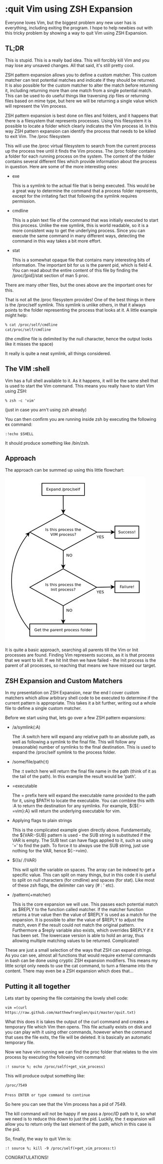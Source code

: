 :quit Vim using ZSH Expansion
=============================

Everyone loves Vim, but the biggest problem any new user has is everything, including exiting the program. I hope to help newbies out with this tricky problem by showing a way to quit Vim using ZSH Expansion.

## TL;DR

This is stupid. This is a really bad idea. This will forcibly kill Vim and you may lose any unsaved changes. All that said, it's still pretty cool.

ZSH pattern expansion allows you to define a custom matcher. This custom matcher can test potential matches and indicate if they should be returned. It is also possible for the custom matcher to alter the match before returning it, including returning more than one match from a single potential match. This can be used to do useful things like traversing zip files or returning files based on mime type, but here we will be returning a single value which will represent the Vim process.

ZSH pattern expansion is best done on files and folders, and it happens that there is a filesystem that represents processes. Using this filesystem it is possible to locate a folder which clearly indicates the Vim process id. In this way ZSH pattern expansion can identify the process that needs to be killed to exit Vim.
The /proc filesystem

This will use the /proc virtual filesystem to search from the current process up the process tree until it finds the Vim process. The /proc folder contains a folder for each running process on the system. The content of the folder contains several different files which provide information about the process in question. Here are some of the more interesting ones:

 * exe

   This is a symlink to the actual file that is being executed. This would be a great way to determine the command that a process folder represents, except for the irritating fact that following the symlink requires permission.
 * cmdline

   This is a plain text file of the command that was initially executed to start this process. Unlike the exe symlink, this is world readable, so it is a more consistent way to get the underlying process. Since you can execute the same command in many different ways, detecting the command in this way takes a bit more effort.
 * stat

   This is a somewhat opaque file that contains many interesting bits of information. The important bit for us is the parent pid, which is field 4. You can read about the entire content of this file by finding the /proc/[pid]/stat section of man 5 proc.

There are many other files, but the ones above are the important ones for this.

That is not all the /proc filesystem provides! One of the best things in there is the /proc/self symlink. This symlink is unlike others, in that it always points to the folder representing the process that looks at it. A little example might help:

    % cat /proc/self/cmdline
    cat/proc/self/cmdline

(the cmdline file is delimited by the null character, hence the output looks like it misses the space)

It really is quite a neat symlink, all things considered.

## The VIM :shell

Vim has a full shell available to it. As it happens, it will be the same shell that is used to start the Vim command. This means you really have to start Vim using ZSH:

    % zsh -c 'vim'

(just in case you arn't using zsh already)

You can then confirm you are running inside zsh by executing the following ex command:

    :!echo $SHELL

It should produce something like /bin/zsh.

## Approach

The approach can be summed up using this little flowchart:

![Check out the project if you can't see this image](flow.png)

It is quite a basic approach, searching all parents till the Vim or Init processes are found. Finding Vim represents success, as it is that process that we want to kill. If we hit Init then we have failed - the Init process is the parent of all processes, so reaching that means we have missed our target.

## ZSH Expansion and Custom Matchers

In my presentation on ZSH Expansion, near the end I cover custom matchers which allow arbitrary shell code to be executed to determine if the current pattern is appropriate. This takes it a bit further, writing out a whole file to define a single custom matcher.

Before we start using that, lets go over a few ZSH pattern expansions:

 * /a/symlink(:A)

   The :A switch here will expand any relative path to an absolute path, as well as following a symlink to the final file. This will follow any (reasonable) number of symlinks to the final destination. This is used to expand the /proc/self symlink to the process folder.
 * /some/file/path(:t)

   The :t switch here will return the final file name in the path (think of it as the tail of the path). In this example the result would be 'path'.
 * =executable

   The = prefix here will expand the executable name provided to the path for it, using $PATH to locate the executable. You can combine this with :A to return the destination for any symlinks. For example, ${${:-=vim}:A} will return the underlying executable for vim.
 * Applying flags to plain strings

   This is the complicated example given directly above. Fundamentally, the ${VAR:-SUB} pattern is used - the SUB string is substituted if the VAR is empty. The SUB text can have flags applied to it, such as using '=' to find the path. To force it to always use the SUB string, just use nothing for the VAR, hence ${:-=vim}.
 * ${(s/ /)VAR}

   This will split the variable on spaces. The array can be indexed to get a specific value. This can split on many things, but in this code it is useful to split on null characters (for cmdline) and spaces (for stat). Like most of these zsh flags, the delimiter can vary (# : ' etc).
 * /pattern(+matcher)

   This is the core expansion we will use. This passes each potential match as $REPLY to the function called matcher. If the matcher function returns a true value then the value of $REPLY is used as a match for the expansion.
   It is possible to alter the value of $REPLY to adjust the match, even if the result could not match the original pattern. Furthermore a $reply variable also exists, which overrides $REPLY if it has been set. The lowercase version is able to hold an array, thus allowing multiple matching values to be returned. Complicated!

These are just a small selection of the ways that ZSH can expand strings. As you can see, almost all functions that would require external commands in bash can be done using cryptic ZSH expansion modifiers. This means my little script only needs to use the cat command, to turn a filename into the content. There may even be a ZSH expansion which does that...

## Putting it all together

Lets start by opening the file containing the lovely shell code:

    vim =(curl https://raw.github.com/matthewfranglen/quit/master/quit.txt)

What this does it is takes the output of the curl command and creates a temporary file which Vim then opens. This file actually exists on disk and you can play with it using other commands, however when the command that uses the file exits, the file will be deleted. It is basically an automatic temporary file.

Now we have vim running we can find the proc folder that relates to the vim process by executing the following vim command:

    :! source %; echo /proc/self(+get_vim_process)

This will produce output something like:

    /proc/7549

    Press ENTER or type command to continue

So here you can see that the Vim process has a pid of 7549.

The kill command will not be happy if we pass a /proc/ID path to it, so what we need is to reduce this down to just the pid. Luckily, the :t expansion will allow you to return only the last element of the path, which in this case is the pid.

So, finally, the way to quit Vim is:

    :! source %; kill -9 /proc/self(+get_vim_process:t)

CONGRATULATIONS!
